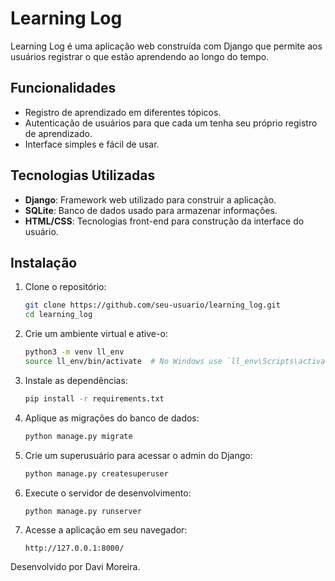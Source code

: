 # Learning Log

Learning Log é uma aplicação web construída com Django que permite aos usuários registrar o que estão aprendendo ao longo do tempo.

## Funcionalidades

- Registro de aprendizado em diferentes tópicos.
- Autenticação de usuários para que cada um tenha seu próprio registro de aprendizado.
- Interface simples e fácil de usar.

## Tecnologias Utilizadas

- **Django**: Framework web utilizado para construir a aplicação.
- **SQLite**: Banco de dados usado para armazenar informações.
- **HTML/CSS**: Tecnologias front-end para construção da interface do usuário.

## Instalação

1. Clone o repositório:
    ```bash
    git clone https://github.com/seu-usuario/learning_log.git
    cd learning_log
    ```

2. Crie um ambiente virtual e ative-o:
    ```bash
    python3 -m venv ll_env
    source ll_env/bin/activate  # No Windows use `ll_env\Scripts\activate`
    ```

3. Instale as dependências:
    ```bash
    pip install -r requirements.txt
    ```

4. Aplique as migrações do banco de dados:
    ```bash
    python manage.py migrate
    ```

5. Crie um superusuário para acessar o admin do Django:
    ```bash
    python manage.py createsuperuser
    ```

6. Execute o servidor de desenvolvimento:
    ```bash
    python manage.py runserver
    ```

7. Acesse a aplicação em seu navegador:
    ```
    http://127.0.0.1:8000/
    ```



Desenvolvido por Davi Moreira.
